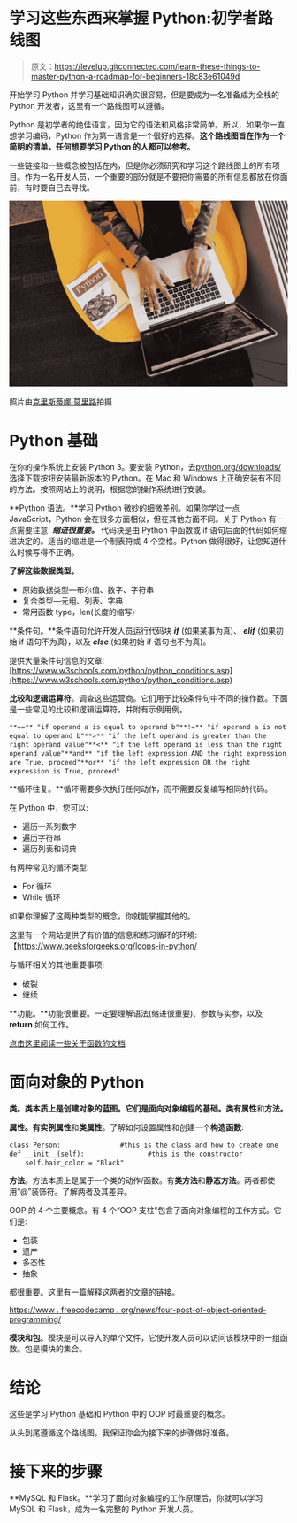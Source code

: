 # 学习这些东西来掌握 Python:初学者路线图

> 原文：<https://levelup.gitconnected.com/learn-these-things-to-master-python-a-roadmap-for-beginners-18c83e61049d>

开始学习 Python 并学习基础知识确实很容易，但是要成为一名准备成为全栈的 Python 开发者，这里有一个路线图可以遵循。

Python 是初学者的绝佳语言，因为它的语法和风格非常简单。所以，如果你一直想学习编码，Python 作为第一语言是一个很好的选择。**这个路线图旨在作为一个简明的清单，任何想要学习 Python 的人都可以参考。**

一些链接和一些概念被包括在内，但是你必须研究和学习这个路线图上的所有项目。作为一名开发人员，一个重要的部分就是不要把你需要的所有信息都放在你面前，有时要自己去寻找。

![](img/9a7f98503b8e2ed0b67a7447dbda78b2.png)

照片由[克里斯蒂娜·莫里路](https://www.pexels.com/photo/woman-programming-on-a-notebook-1181359/)拍摄

# Python 基础

在你的操作系统上安装 Python 3。要安装 Python，去[python.org/downloads/](https://www.python.org/downloads/)选择下载按钮安装最新版本的 Python。在 Mac 和 Windows 上正确安装有不同的方法。按照网站上的说明，根据您的操作系统进行安装。

**Python 语法。**学习 Python 微妙的细微差别。如果你学过一点 JavaScript，Python 会在很多方面相似，但在其他方面不同。关于 Python 有一点需要注意: ***缩进很重要。*** 代码块是由 Python 中函数或 if 语句后面的代码如何缩进决定的。适当的缩进是一个制表符或 4 个空格。Python 做得很好，让您知道什么时候写得不正确。

**了解这些数据类型。**

*   原始数据类型—布尔值、数字、字符串
*   复合类型—元组、列表、字典
*   常用函数 type，len(长度的缩写)

**条件句。**条件语句允许开发人员运行代码块 ***if*** (如果某事为真)、 ***elif*** (如果初始 if 语句不为真)，以及 ***else*** (如果初始 if 语句也不为真)。

提供大量条件句信息的文章:[https://www.w3schools.com/python/python_conditions.asp](https://www.w3schools.com/python/python_conditions.asp)

**比较和逻辑运算符**。调查这些运营商。它们用于比较条件句中不同的操作数。下面是一些常见的比较和逻辑运算符，并附有示例用例。

```
**==** "if operand a is equal to operand b"**!=** "if operand a is not equal to operand b"**>** "if the left operand is greater than the right operand value"**<** "if the left operand is less than the right operand value"**and** "if the left expression AND the right expression are True, proceed"**or** "if the left expression OR the right expression is True, proceed"
```

**循环往复。**循环需要多次执行任何动作，而不需要反复编写相同的代码。

在 Python 中，您可以:

*   遍历一系列数字
*   遍历字符串
*   遍历列表和词典

有两种常见的循环类型:

*   For 循环
*   While 循环

如果你理解了这两种类型的概念，你就能掌握其他的。

这里有一个网站提供了有价值的信息和练习循环的环境:【https://www.geeksforgeeks.org/loops-in-python/

与循环相关的其他重要事项:

*   破裂
*   继续

**功能。**功能很重要。一定要理解语法(缩进很重要)、参数与实参，以及 **return** 如何工作。

[点击这里阅读一些关于函数的文档](https://www.w3schools.com/python/python_functions.asp)

# 面向对象的 Python

**类。**类本质上是创建对象的蓝图。它们是面向对象编程的基础。类有**属性**和**方法。**

**属性。**有**实例属性**和**类属性**。了解如何设置属性和创建一个**构造函数**:

```
class Person:               #this is the class and how to create one
def __init__(self):                #this is the constructor
    self.hair_color = "Black" 
```

**方法**。方法本质上是属于一个类的动作/函数。有**类方法**和**静态方法**。两者都使用“@”装饰符。了解两者及其差异。

OOP 的 4 个主要概念。有 4 个“OOP 支柱”包含了面向对象编程的工作方式。它们是:

*   包装
*   遗产
*   多态性
*   抽象

都很重要。这里有一篇解释这两者的文章的链接。

[https://www . freecodecamp . org/news/four-post-of-object-oriented-programming/](https://www.freecodecamp.org/news/four-pillars-of-object-oriented-programming/)

**模块和包**。模块是可以导入的单个文件，它使开发人员可以访问该模块中的一组函数。包是模块的集合。

# 结论

这些是学习 Python 基础和 Python 中的 OOP 时最重要的概念。

从头到尾遵循这个路线图，我保证你会为接下来的步骤做好准备。

# 接下来的步骤

**MySQL 和 Flask。**学习了面向对象编程的工作原理后，你就可以学习 MySQL 和 Flask，成为一名完整的 Python 开发人员。